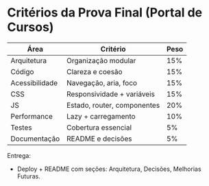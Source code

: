 # Critérios da Prova Final (Portal de Cursos)

| Área | Critério | Peso |
|------|----------|------|
| Arquitetura | Organização modular | 15% |
| Código | Clareza e coesão | 15% |
| Acessibilidade | Navegação, aria, foco | 15% |
| CSS | Responsividade + variáveis | 15% |
| JS | Estado, router, componentes | 20% |
| Performance | Lazy + carregamento | 10% |
| Testes | Cobertura essencial | 5% |
| Documentação | README e decisões | 5% |

Entrega:
- Deploy + README com seções: Arquitetura, Decisões, Melhorias Futuras.